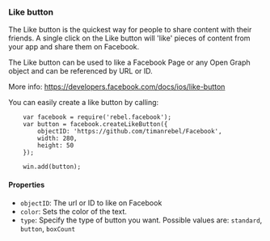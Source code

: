 ### Like button

The Like button is the quickest way for people to share content with their friends. A single click on the Like button will 'like' pieces of content from your app and share them on Facebook.

The Like button can be used to like a Facebook Page or any Open Graph object and can be referenced by URL or ID.

More info: https://developers.facebook.com/docs/ios/like-button

You can easily create a like button by calling:

```
    var facebook = require('rebel.facebook');
    var button = facebook.createLikeButton({
        objectID: 'https://github.com/timanrebel/Facebook',
        width: 280,
        height: 50
    });

    win.add(button);
```

#### Properties
* `objectID`: The url or ID to like on Facebook
* `color`: Sets the color of the text.
* `type`: Specify the type of button you want. Possible values are: `standard`, `button`, `boxCount`
